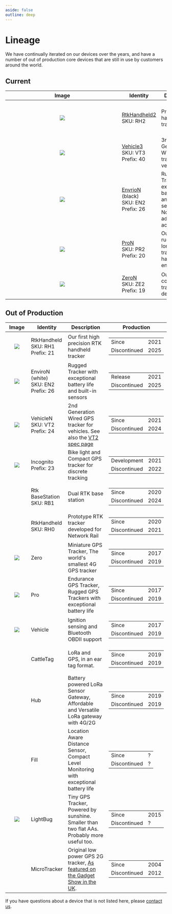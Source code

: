 ```yaml
---
aside: false
outline: deep
---
```

# Lineage

We have continually iterated on our devices over the years, and have a number of out of production core devices that are still in use by customers around the world.

## Current

| Image | Identity | Description | Production |
|-------|---------|------------------|------------|
| <div align="center" style="padding: 20px;">![](https://lightbug.io/images/product/lightbug-RH2-front-angle_hu5249cd979b1a5fb71ccb0d550c4a59ce_666038_600x600_fit_q100_box_2.png)</div> | [RtkHandheld2](/devices/rtk/)<br>SKU: RH2 | Precision RTK handheld tracker | <table><tr><td>Development</td><td>2024</td></tr><tr><td>Release</td><td>Pre Production</td></tr></table> |
| <div align="center" style="padding: 20px; width: 300px; margin: auto">![](https://lightbug.io/images/product/lightbug_wired_gps_tracker_angle_hu3852c106dfa3e0439e3eb688c9cfa849_245817_600x600_fit_q100_box_2.png)</div> | [Vehicle3](/devices/vehicle/)<br>SKU: VT3<br>Prefix: 40 | 3rd Generation Wired GPS tracker for vehicles	 | <table><tr><td>Development</td><td>2023</td></tr><tr><td>Release</td><td>2024</td></tr></table> |
| <div align="center" style="padding: 10px; width: 300px; margin: auto;">![](https://lightbug.io/images/product/lightbug_environmental_tracker_hu14054740ad5a43a7ce725f924e55a0d7_598053_600x600_fit_q100_box_2.png)</div> | [EnvrioN](/devices/enviro/) (black)<br>SKU: EN2<br>Prefix: 26 | Rugged Tracker with exceptional battery life and built-in sensors<br>Now with an advanced accelerometer | <table><tr><td>Release</td><td>2021</td></tr></table> |
| <div align="center" style="padding: 20px;">![](https://docs.lightbug.io/static/2025/history_rthub_front_long_battery_gps_tracker.png)</div> | [ProN](/devices/pro/)<br>SKU: PR2<br>Prefix: 20 | Our most rugged and long-life tracker for harsh environments  | <table><tr><td>Release</td><td>2020</td></tr></table> |
| <div align="center" style="padding: 20px;">![](https://web.archive.org/web/20200813192447im_/https://thelightbug.com/images/lightbug_front_small_gps_tracker.png)</div> | [ZeroN](/devices/zero/)<br>SKU: ZE2<br>Prefix: 19 | Our smallest core GPS tracking device | <table><tr><td>Development</td><td>2020</td></tr><tr><td>Release</td><td>2020</td></tr></table> |

## Out of Production

| Image | Identity | Description | Production |
|-------|---------|------------------|------------|
| <div align="center" style="padding: 20px;">![](https://lightbug.io/images/product/lightbug-RH1-front-angle_huaa926e2085c0968ca73e1718b3e5df0c_676321_600x600_fit_q100_box_2.png)</div> | RtkHandheld<br>SKU: RH1<br>Prefix: 21 | Our first high precision RTK handheld tracker | <table><tr><td>Since</td><td>2021</td></tr><tr><td>Discontinued</td><td>2025</td></tr></table> |
| <div align="center" style="padding: 20px;">![](https://lightbug.io/images/product-front/LB-DEV-EN2_hu840ae98c2675b160231853d09ef00730_192512_150x225_fit_q75_h2_box_2.webp)</div> | EnviroN (white)<br>SKU: EN2<br>Prefix: 26 | Rugged Tracker with exceptional battery life and built-in sensors | <table><tr><td>Release</td><td>2021</td></tr><tr><td>Discontinued</td><td>2025</td></tr></table> |
| <div align="center" style="padding: 20px;">![](https://web.archive.org/web/20220123232918im_/https://lightbug.io/images/vehicle_front_hu8c2874194884c59d2a3ac51d539313f6_135807_150x225_fit_q75_h2_box_3.webp)</div> | VehicleN<br>SKU: VT2<br>Prefix: 24 | 2nd Generation Wired GPS tracker for vehicles. See also the [VT2 spec page](./VT2) | <table><tr><td>Since</td><td>2021</td></tr><tr><td>Discontinued</td><td>2024</td></tr></table> |
| <div align="center" style="padding: 20px;">![](https://web.archive.org/web/20220123232918im_/https://lightbug.io/images/incognito_front_hu8c2874194884c59d2a3ac51d539313f6_639545_150x225_fit_q75_h2_box_3.webp)</div> | Incognito<br>Prefix: 23 | Bike light and  Compact GPS tracker for discrete tracking | <table><tr><td>Development</td><td>2021</td></tr><tr><td>Discontinued</td><td>2022</td></tr></table> |
| | Rtk BaseStation<br>SKU: RB1 | Dual RTK base station | <table><tr><td>Since</td><td>2020</td></tr><tr><td>Discontinued</td><td>2024</td></tr></table> |
| | RtkHandheld<br>SKU: RH0 | Prototype RTK tracker developed for Network Rail | <table><tr><td>Since</td><td>2020</td></tr><tr><td>Discontinued</td><td>2021</td></tr></table> |
| <div align="center" style="padding: 20px;">![](https://web.archive.org/web/20180818185318im_/https://thelightbug.com/images/lightbug_front_small_gps_tracker.png)</div> | Zero | Miniature GPS Tracker, The world's smallest 4G GPS tracker | <table><tr><td>Since</td><td>2017</td></tr><tr><td>Discontinued</td><td>2019</td></tr></table> |
| <div align="center" style="padding: 20px;">![](https://web.archive.org/web/20180818185318im_/https://thelightbug.com/images/rthub_front_long_battery_gps_tracker.png)</div> | Pro | Endurance GPS Tracker, Rugged GPS Trackers with exceptional battery life | <table><tr><td>Since</td><td>2017</td></tr><tr><td>Discontinued</td><td>2019</td></tr></table> |
| <div align="center" style="padding: 20px;">![](https://web.archive.org/web/20180818185318im_/https://thelightbug.com/images/rthub_front_long_battery_gps_tracker.png)</div> | Vehicle | Ignition sensing and Bluetooth OBDII support | <table><tr><td>Since</td><td>2017</td></tr><tr><td>Discontinued</td><td>2019</td></tr></table> |
|  | CattleTag | LoRa and GPS, in an ear tag format. | <table><tr><td>Since</td><td>2019</td></tr><tr><td>Discontinued</td><td>2019</td></tr></table> |
|  | Hub | Battery powered LoRa Sensor Gateway, Affordable and Versatile LoRa gateway with 4G/2G | <table><tr><td>Since</td><td>2019</td></tr><tr><td>Discontinued</td><td>2019</td></tr></table> |
|  | Fill | Location Aware Distance Sensor, Compact Level Monitoring with exceptional battery life | <table><tr><td>Since</td><td>?</td></tr><tr><td>Discontinued</td><td>?</td></tr></table> |
| <div align="center" style="padding: 20px;">![](https://lightbug.io/raw-renders/misc/lightbug.png)</div> | LightBug | Tiny GPS Tracker, Powered by sunshine. Smaller than two flat AAs. Probably more useful too. | <table><tr><td>Since</td><td>2015</td></tr><tr><td>Discontinued</td><td>?</td></tr></table> |
| | MicroTracker | Original low power GPS 2G tracker, [As featured on the Gadget Show in the UK](https://www.youtube.com/watch?v=dkuY1dUy68o). | <table><tr><td>Since</td><td>2004</td></tr><tr><td>Discontinued</td><td>2012</td></tr></table> |

If you have questions about a device that is not listed here, please [contact us](https://lightbug.io/contact/).
